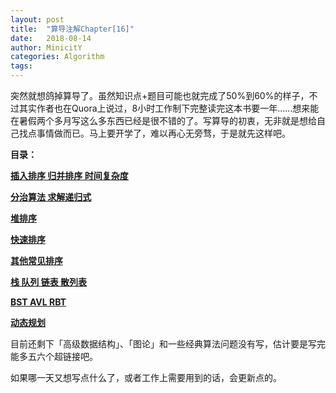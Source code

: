 ```yaml
---
layout: post
title:  "算导注解Chapter[16]"
date:   2018-08-14
author: MinicitY
categories: Algorithm
tags:
---
```


突然就想鸽掉算导了。虽然知识点+题目可能也就完成了50%到60%的样子，不过其实作者也在Quora上说过，8小时工作制下完整读完这本书要一年……想来能在暑假两个多月写这么多东西已经是很不错的了。写算导的初衷，无非就是想给自己找点事情做而已。马上要开学了，难以再心无旁骛，于是就先这样吧。

**目录：**

[**插入排序 归并排序 时间复杂度**](https://minicity.github.io/2018/06/23/IntroductionToAlgorithm-1&2&3/)

[**分治算法 求解递归式**](https://minicity.github.io/2018/06/27/IntroductionToAlgorithm-4&5/)

[**堆排序**](https://minicity.github.io/2018/06/29/IntroductionToAlgorithm-6/)

[**快速排序**](https://minicity.github.io/2018/07/01/IntroductionToAlgorithm-7/)

[**其他常见排序**](https://minicity.github.io/2018/07/06/IntroductionToAlgorithm-8&9/)

[**栈 队列 链表 散列表**](https://minicity.github.io/2018/07/23/IntroductionToAlgorithm-10&11/)

[**BST AVL RBT**](https://minicity.github.io/2018/07/28/IntroductionToAlgorithm-12&13&14/)

[**动态规划**](https://minicity.github.io/2018/08/03/IntroductionToAlgorithm-15/)

目前还剩下「高级数据结构」、「图论」和一些经典算法问题没有写，估计要是写完能多五六个超链接吧。

如果哪一天又想写点什么了，或者工作上需要用到的话，会更新点的。